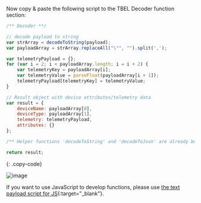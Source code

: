 Now copy & paste the following script to the TBEL Decoder function section:

```javascript
/** Decoder **/

// decode payload to string
var strArray = decodeToString(payload);
var payloadArray = strArray.replaceAll("\"", "").split(',');

var telemetryPayload = {};
for (var i = 2; i < payloadArray.length; i = i + 2) {
    var telemetryKey = payloadArray[i];
    var telemetryValue = parseFloat(payloadArray[i + 1]);
    telemetryPayload[telemetryKey] = telemetryValue;
}

// Result object with device attributes/telemetry data
var result = {
    deviceName: payloadArray[0],
    deviceType: payloadArray[1],
    telemetry: telemetryPayload,
    attributes: {}
};

/** Helper functions 'decodeToString' and 'decodeToJson' are already built-in **/

return result;
``` 
{: .copy-code}

![image](https://img.thingsboard.io/pe/edge/integrations/coap/add-coap-integration-template-text-payload-edge-2.png)

If you want to use JavaScript to develop functions, please use [the text payload script for JS](/docs/pe/edge/user-guide/resources/text-payload-converter.json){:target="_blank"}.